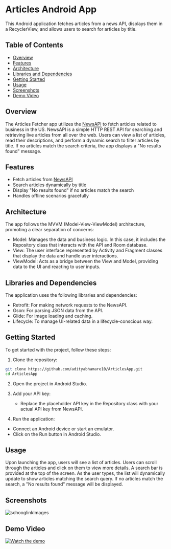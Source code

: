 # Articles Android App
This Android application fetches articles from a news API, displays them in a RecyclerView, and allows users to search for articles by title.

## Table of Contents
- [Overview](#overview)
- [Features](#features)
- [Architecture](#architecture)
- [Libraries and Dependencies](#libraries-and-dependencies)
- [Getting Started](#getting-started)
- [Usage](#usage)
- [Screenshots](#screenshots)
- [Demo Video](#demo-video)


## Overview
The Articles Fetcher app utilizes the [NewsAPI](https://newsapi.org) to fetch articles related to business in the US. NewsAPI is a simple HTTP REST API for searching and retrieving live articles from all over the web. Users can view a list of articles, read their descriptions, and perform a dynamic search to filter articles by title. If no articles match the search criteria, the app displays a "No results found" message.

## Features

- Fetch articles from [NewsAPI](https://newsapi.org)
- Search articles dynamically by title
- Display "No results found" if no articles match the search
- Handles offline scenarios gracefully

## Architecture
The app follows the MVVM (Model-View-ViewModel) architecture, promoting a clear separation of concerns:

* Model: Manages the data and business logic. In this case, it includes the Repository class that interacts with the API and Room database.
* View: The user interface represented by Activity and Fragment classes that display the data and handle user interactions.
* ViewModel: Acts as a bridge between the View and Model, providing data to the UI and reacting to user inputs.
  
## Libraries and Dependencies
The application uses the following libraries and dependencies:

* Retrofit: For making network requests to the NewsAPI.
* Gson: For parsing JSON data from the API.
* Glide: For image loading and caching.
* Lifecycle: To manage UI-related data in a lifecycle-conscious way.
  
## Getting Started
To get started with the project, follow these steps:

1. Clone the repository:
```sh
git clone https://github.com/adityabhamare10/ArticlesApp.git
cd ArticlesApp
```
2. Open the project in Android Studio.


3. Add your API key:
   * Replace the placeholder API key in the Repository class with your actual API key from NewsAPI.
5. Run the application:
  * Connect an Android device or start an emulator.
  * Click on the Run button in Android Studio.
    
## Usage
Upon launching the app, users will see a list of articles.
Users can scroll through the articles and click on them to view more details.
A search bar is provided at the top of the screen. As the user types, the list will dynamically update to show articles matching the search query.
If no articles match the search, a "No results found" message will be displayed.

## Screenshots
![schooglinkImages](https://github.com/user-attachments/assets/0b5a2f23-4f5c-4047-a284-3c8a5bbde8e2)

## Demo Video
  
[![Watch the demo](images/demo_thumbnail.png)](https://drive.google.com/file/d/11kXlDhpfTM3nl0LwInlk2Cqs6CVwxfcl/view?usp=sharing)

